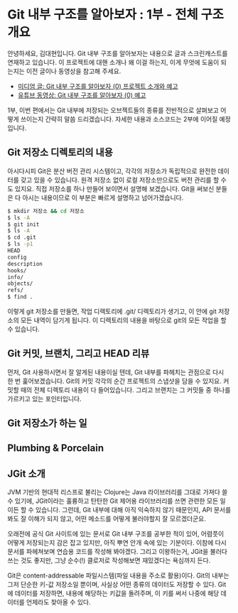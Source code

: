 # Git 내부 구조를 알아보자 : 1부 - 전체 구조 개요

안녕하세요, 김대현입니다. Git 내부 구조를 알아보자는 내용으로 글과 스크린캐스트를 연재하고 있습니다. 이 프로젝트에 대핸 소개나 왜 이걸 하는지, 이게 무엇에 도움이 되는지는 이전 글이나 동영상을 참고해 주세요.

* [미디엄 글: Git 내부 구조를 알아보자 (0) 프로젝트 소개와 예고](https://medium.com/happyprogrammer-in-jeju/git-내부-구조를-알아보자-0-프로젝트-소개와-예고-bf3a8549f439)
* [유튜브 동영상: Git 내부 구조를 알아보자 (0) 예고](https://youtu.be/DWnrsbxhuOY)

1부, 이번 편에서는 Git 내부에 저장되는 오브젝트들의 종류를 전반적으로 살펴보고 어떻게 쓰이는지 간략히 말씀 드리겠습니다. 자세한 내용과 소스코드는 2부에 이어질 예정입니다.

## Git 저장소 디렉토리의 내용

아시다시피 Git은 분산 버전 관리 시스템이고, 각각의 저장소가 독립적으로 완전한 데이터를 갖고 있을 수 있습니다. 원격 저장소 없이 로컬 저장소만으로도 버전 관리를 할 수도 있지요. 직접 저장소를 하나 만들어 보이면서 설명해 보겠습니다. Git을 써보신 분들은 다 아시는 내용이므로 이 부분은 빠르게 설명하고 넘어가겠습니다.

``` bash
$ mkdir 저장소 && cd 저장소
$ ls -A
$ git init
$ ls -A
$ cd .git
$ ls -p1
HEAD
config
description
hooks/
info/
objects/
refs/
$ find .
```

이렇게 git 저장소를 만들면, 작업 디렉토리에 .git/ 디렉토리가 생기고, 이 안에 git 저장소의 모든 내역이 담기게 됩니다. 이 디렉토리의 내용을 바탕으로 git의 모든 작업을 할 수 있습니다.

## Git 커밋, 브랜치, 그리고 HEAD 리뷰

먼저, Git 사용하시면서 잘 알게된 내용이실 텐데, Git 내부를 파헤치는 관점으로 다시 한 번 훑어보겠습니다. Git의 커밋 각각의 순간 프로젝트의 스냅샷을 담을 수 있지요. 커밋할 때의 전체 디렉토리 내용이 다 들어있습니다. 그리고 브랜치는 그 커밋들 중 하나를 가르키고 있는 포인터입니다.

## Git 저장소가 하는 일


## Plumbing & Porcelain


## JGit 소개

JVM 기반의 현대적 리스프로 불리는 Clojure는 Java 라이브러리를 그대로 가져다 쓸 수 있기에, JGit이라는 훌륭하고 탄탄한 Git 제어용 라이브러리를 쓰면 관련한 모든 일이든 할 수 있습니다. 그런데, Git 내부에 대해 아직 익숙하지 않기 때문인지, API 문서를 봐도 잘 이해가 되지 않고, 어떤 메소드를 어떻게 불러야할지 잘 모르겠더군요.

오래전에 공식 Git 사이트에 있는 문서로 Git 내부 구조를 공부한 적이 있어, 어렴풋이 어떻게 저장되는지 감은 잡고 있지만, 아직 뿌연 안개 속에 있는 기분이다. 이참에 다시 문서를 파헤쳐보며 연습용 코드를 작성해 봐야겠다. 그리고 이왕하는거, JGit을 불러다 쓰는 것도 좋지만, 그냥 순수(!) 클로저로 작성해보면 재밌겠다는 욕심까지 든다.

Git은 content-addressable 파일시스템(파일 내용을 주소로 활용)이다. Git의 내부는 그저 단순한 키-값 저장소일 뿐이며, 사실상 어떤 종류의 데이터도 저장할 수 있다. Git에 데이터를 저장하면, 내용에 해당하는 키값을 돌려주며, 이 키를 써서 나중에 해당 데이터를 언제라도 찾아올 수 있다.
